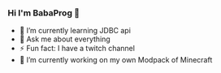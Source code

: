 ### Hi I'm BabaProg 👋
- 🌱 I’m currently learning JDBC api
- 💬 Ask me about everything
- ⚡ Fun fact: I have a twitch channel
- 🔭 I’m currently working on my own Modpack of Minecraft
<!--
**BabaProg/BabaProg** is a ✨ _special_ ✨ repository because its `README.md` (this file) appears on your GitHub profile.

Here are some ideas to get you started:

- 🔭 I’m currently working on ...
- 🌱 I’m currently learning ...
- 👯 I’m looking to collaborate on ...
- 🤔 I’m looking for help with ...
- 💬 Ask me about ...
- 📫 How to reach me: ...
- 😄 Pronouns: ...
- ⚡ Fun fact: ...
-->
